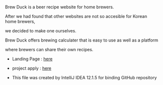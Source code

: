 Brew Duck is a beer recipe website for home brewers.

After we had found that other websites are not so accesible for Korean home brewers,

we decided to make one ourselves.

Brew Duck offers brewing calculater that is easy to use as well as a platform

where brewers can share their own recipes.

* Landing Page : <a href="brewduck.cafe24.com/landing">here</a>

* project apply : <a href="https://www.facebook.com/groups/beer123/">here</a>

* This file was created by IntelliJ IDEA 12.1.5 for binding GitHub repository
